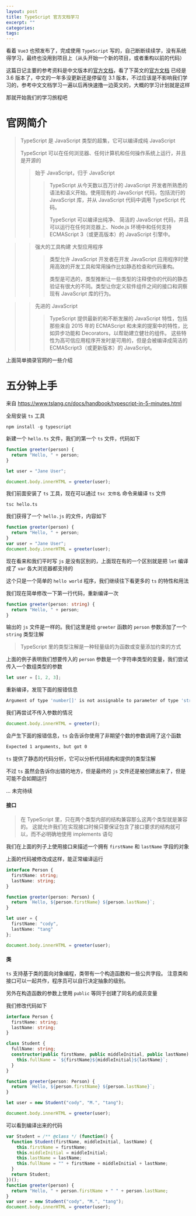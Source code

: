 ```yaml
---
layout: post
title: TypeScript 官方文档学习
excerpt: ""
categories:
tags:
---
```


看着 `Vue3` 也预发布了，完成使用 `TypeScript` 写的，自己断断续续学，没有系统得学习，最终也没用到项目上（从头开始一个新的项目，或者重构以前的代码）

这篇日记主要的参考资料是中文版本的[官方文档](https://www.tslang.cn/index.html)，看了下英文的[官方文档](http://www.typescriptlang.org/docs/home.html) 已经是 3.6 版本了，中文的一年多没更新还是停留在 3.1 版本，不过应该是不影响我们学习的，参考中文文档学习一遍以后再快速撸一边英文的，大概的学习计划就是这样

那就开始我们的学习旅程吧

# 官网简介

> TypeScript 是 JavaScript 类型的超集，它可以编译成纯 JavaScript
>
> TypeScript 可以在任何浏览器、任何计算机和任何操作系统上运行，并且是开源的
>
> > 始于 JavaScript，归于 JavaScript
> >
> > > TypeScript 从今天数以百万计的 JavaScript 开发者所熟悉的语法和语义开始。使用现有的 JavaScript 代码，包括流行的 JavaScript 库，并从 JavaScript 代码中调用 TypeScript 代码。
> > >
> > > TypeScript 可以编译出纯净、 简洁的 JavaScript 代码，并且可以运行在任何浏览器上、Node.js 环境中和任何支持 ECMAScript 3（或更高版本）的 JavaScript 引擎中。

> > 强大的工具构建 大型应用程序
> >
> > > 类型允许 JavaScript 开发者在开发 JavaScript 应用程序时使用高效的开发工具和常用操作比如静态检查和代码重构。
> > >
> > > 类型是可选的，类型推断让一些类型的注释使你的代码的静态验证有很大的不同。类型让你定义软件组件之间的接口和洞察现有 JavaScript 库的行为。

> > 先进的 JavaScript
> >
> > > TypeScript 提供最新的和不断发展的 JavaScript 特性，包括那些来自 2015 年的 ECMAScript 和未来的提案中的特性，比如异步功能和 Decorators，以帮助建立健壮的组件。
> > > 这些特性为高可信应用程序开发时是可用的，但是会被编译成简洁的 ECMAScript3（或更新版本）的 JavaScript。

上面简单摘录官网的一些介绍

# 五分钟上手

来自 https://www.tslang.cn/docs/handbook/typescript-in-5-minutes.html

全局安装 `ts` 工具

```
npm install -g typescript
```

新建一个 `hello.ts` 文件，我们的第一个 `ts` 文件，代码如下

```ts
function greeter(person) {
  return "Hello, " + person;
}

let user = "Jane User";

document.body.innerHTML = greeter(user);
```

我们前面安装了 `ts` 工具，现在可以通过 `tsc 文件名` 命令来编译 `ts` 文件

```
tsc hello.ts
```

我们获得了一个 `hello.js` 的文件，内容如下

```js
function greeter(person) {
  return "Hello, " + person;
}
var user = "Jane User";
document.body.innerHTML = greeter(user);
```

现在看来和我们平时写 `js` 是没有区别的，上面现在有的一个区别就是把 `let` 编译成了 `var` 各大浏览器都支持的

这个只是一个简单的 `hello world` 程序，我们继续往下看更多的 `ts` 的特性和用法

我们现在简单修改一下第一行代码，重新编译一次

```ts
function greeter(person: string) {
  return "Hello, " + person;
}
```

输出的 `js` 文件是一样的。我们这里是给 `greeter` 函数的 `person` 参数添加了一个 `string` 类型注解

> TypeScript 里的类型注解是一种轻量级的为函数或变量添加约束的方式

上面的例子表明我们想要传入的 `person` 参数是一个字符串类型的变量，我们尝试传入一个数组类型的参数

```ts
let user = [1, 2, 3];
```

重新编译，发现下面的报错信息

```bash
Argument of type 'number[]' is not assignable to parameter of type 'string'.
```

我们再尝试不传入参数的情况

```ts
document.body.innerHTML = greeter();
```

会产生下面的报错信息，`ts` 会告诉你使用了非期望个数的参数调用了这个函数

```bash
Expected 1 arguments, but got 0
```

`ts` 提供了静态的代码分析，它可以分析代码结构和提供的类型注解

不过 `ts` 虽然会告诉你出错的地方，但是最终的 `js` 文件还是被创建出来了，但是可能不会如期运行

... 未完待续

#### 接口

> 在 TypeScript 里，只在两个类型内部的结构兼容那么这两个类型就是兼容的。 这就允许我们在实现接口时候只要保证包含了接口要求的结构就可以，而不必明确地使用 implements 语句

我们在上面的列子上使用接口来描述一个拥有 `firstName` 和 `lastName` 字段的对象

上面的代码被修改成这样，能正常编译运行

```ts
interface Person {
  firstName: string;
  lastName: string;
}

function greeter(person: Person) {
  return `Hello, ${person.firstName} ${person.lastName}`;
}

let user = {
  firstName: "cody",
  lastName: "tang"
};

document.body.innerHTML = greeter(user);
```

#### 类

`ts` 支持基于类的面向对象编程，类带有一个构造函数和一些公共字段。 注意类和接口可以一起共作，程序员可以自行决定抽象的级别。

另外在构造函数的参数上使用 `public` 等同于创建了同名的成员变量

我们修改代码如下

```ts
interface Person {
  firstName: string;
  lastName: string;
}

class Student {
  fullName: string;
  constructor(public firstName, public middleInitial, public lastName) {
    this.fullName = `${firstName}${middleInitial}${lastName}`;
  }
}

function greeter(person: Person) {
  return `Hello, ${person.firstName} ${person.lastName}`;
}

let user = new Student("cody", "M.", "tang");

document.body.innerHTML = greeter(user);
```

可以看到编译出来的代码

```js
var Student = /** @class */ (function() {
  function Student(firstName, middleInitial, lastName) {
    this.firstName = firstName;
    this.middleInitial = middleInitial;
    this.lastName = lastName;
    this.fullName = "" + firstName + middleInitial + lastName;
  }
  return Student;
})();
function greeter(person) {
  return "Hello, " + person.firstName + " " + person.lastName;
}
var user = new Student("cody", "M.", "tang");
document.body.innerHTML = greeter(user);
```
